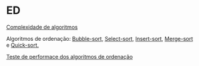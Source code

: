# ED
[Complexidade de algoritmos]()

Algoritmos de ordenação: [Bubble-sort](bubble.md), [Select-sort](), [Insert-sort](insert.md), [Merge-sort]() e [Quick-sort.]()

[Teste de performace dos algoritmos de ordenação]()
